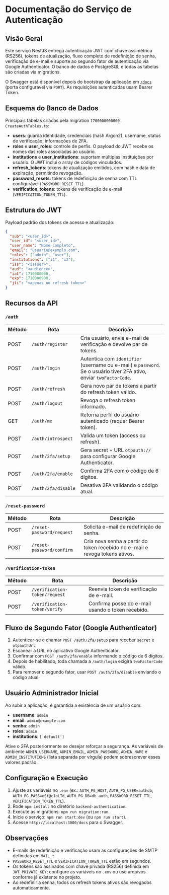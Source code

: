 # Documentação do Serviço de Autenticação

## Visão Geral
Este serviço NestJS entrega autenticação JWT com chave assimétrica (RS256), tokens de atualização, fluxo completo de redefinição de senha, verificação de e-mail e suporte ao segundo fator de autenticação via Google Authenticator. O banco de dados é PostgreSQL e todas as tabelas são criadas via migrations.

O Swagger está disponível depois do bootstrap da aplicação em [`/docs`](http://localhost:3000/docs) (porta configurável via `PORT`). As requisições autenticadas usam Bearer Token.

## Esquema do Banco de Dados
Principais tabelas criadas pela migration `1700000000000-CreateAuthTables.ts`:

- **users**: guarda identidade, credenciais (hash Argon2), username, status de verificação, informações de 2FA.
- **roles** e **user_roles**: controle de perfis. O payload do JWT recebe os nomes das roles associadas ao usuário.
- **institutions** e **user_institutions**: suportam múltiplas instituições por usuário. O JWT inclui o array de códigos vinculados.
- **refresh_tokens**: tokens de atualização emitidos, com hash e data de expiração, permitindo revogação.
- **password_resets**: tokens de redefinição de senha com TTL configurável (`PASSWORD_RESET_TTL`).
- **verification_tokens**: tokens de verificação de e-mail (`VERIFICATION_TOKEN_TTL`).

## Estrutura do JWT
Payload padrão dos tokens de acesso e atualização:

```json
{
  "sub": "<user_id>",
  "user_id": "<user_id>",
  "user_name": "Nome completo",
  "email": "usuario@exemplo.com",
  "roles": ["admin", "user"],
  "institutions": ["i1", "i2"],
  "iss": "<issuer>",
  "aud": "<audience>",
  "iat": 1710000000,
  "exp": 1710000900,
  "jti": "<apenas no refresh token>"
}
```

## Recursos da API
### `/auth`
| Método | Rota | Descrição |
| --- | --- | --- |
| POST | `/auth/register` | Cria usuário, envia e-mail de verificação e devolve par de tokens. |
| POST | `/auth/login` | Autentica com `identifier` (username ou e-mail) e `password`. Se o usuário tiver 2FA ativo, enviar `twoFactorCode`. |
| POST | `/auth/refresh` | Gera novo par de tokens a partir do refresh token válido. |
| POST | `/auth/logout` | Revoga o refresh token informado. |
| GET | `/auth/me` | Retorna perfil do usuário autenticado (requer Bearer token). |
| POST | `/auth/introspect` | Valida um token (access ou refresh). |
| POST | `/auth/2fa/setup` | Gera secret + URL `otpauth://` para configurar Google Authenticator. |
| POST | `/auth/2fa/enable` | Confirma 2FA com o código de 6 dígitos. |
| POST | `/auth/2fa/disable` | Desativa 2FA validando o código atual. |

### `/reset-password`
| Método | Rota | Descrição |
| --- | --- | --- |
| POST | `/reset-password/request` | Solicita e-mail de redefinição de senha. |
| POST | `/reset-password/confirm` | Cria nova senha a partir do token recebido no e-mail e revoga tokens ativos. |

### `/verification-token`
| Método | Rota | Descrição |
| --- | --- | --- |
| POST | `/verification-token/request` | Reenvia token de verificação de e-mail. |
| POST | `/verification-token/verify` | Confirma posse do e-mail usando o token recebido. |

## Fluxo de Segundo Fator (Google Authenticator)
1. Autenticar-se e chamar `POST /auth/2fa/setup` para receber `secret` e `otpauthUrl`.
2. Escanear a URL no aplicativo Google Authenticator.
3. Confirmar com `POST /auth/2fa/enable` informando o código de 6 dígitos.
4. Depois de habilitado, toda chamada a `/auth/login` exigirá `twoFactorCode` válido.
5. Para remover o segundo fator, usar `POST /auth/2fa/disable` enviando o código atual.

## Usuário Administrador Inicial
Ao subir a aplicação, é garantida a existência de um usuário com:
- **username**: `admin`
- **email**: `admin@example.com`
- **senha**: `admin`
- **roles**: `admin`
- **institutions**: `['default']`

Ative o 2FA posteriormente se desejar reforçar a segurança.
As variáveis de ambiente `ADMIN_USERNAME`, `ADMIN_EMAIL`, `ADMIN_PASSWORD`, `ADMIN_NAME` e `ADMIN_INSTITUTIONS` (lista separada por vírgula) podem sobrescrever esses valores padrão.

## Configuração e Execução
1. Ajuste as variáveis no `.env` (ex.: `AUTH_PG_HOST`, `AUTH_PG_USER=authdb`, `AUTH_PG_PASS=eSt@c1oLTd`, `AUTH_PG_DB=db_auth`, `PASSWORD_RESET_TTL`, `VERIFICATION_TOKEN_TTL`).
2. Rode `npm install` no diretório `backend-authentication`.
3. Execute as migrations: `npm run migration:run`.
4. Inicie o serviço: `npm run start:dev` (ou `npm run start`).
5. Acesse `http://localhost:3000/docs` para o Swagger.

## Observações
- E-mails de redefinição e verificação usam as configurações de SMTP definidas em `MAIL_*`.
- `PASSWORD_RESET_TTL` e `VERIFICATION_TOKEN_TTL` estão em segundos.
- Os tokens são assinados com chave privada (RS256) definida em `JWT_PRIVATE_KEY`; configure as variáveis no `.env` ou use arquivos conforme já existente no projeto.
- Ao redefinir a senha, todos os refresh tokens ativos são revogados automaticamente.
